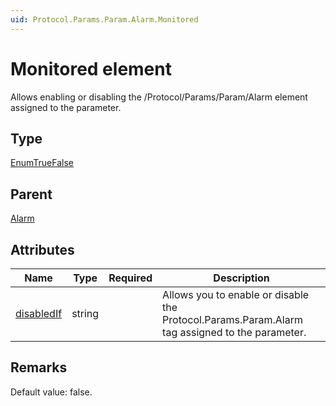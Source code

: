 ```yaml
---
uid: Protocol.Params.Param.Alarm.Monitored
---
```


# Monitored element

Allows enabling or disabling the /Protocol/Params/Param/Alarm element assigned to the parameter.

## Type

[EnumTrueFalse](xref:Protocol-EnumTrueFalse)

## Parent

[Alarm](xref:Protocol.Params.Param.Alarm)

## Attributes

|Name|Type|Required|Description|
|--- |--- |--- |--- |
|[disabledIf](xref:Protocol.Params.Param.Alarm.Monitored-disabledIf)|string||Allows you to enable or disable the Protocol.Params.Param.Alarm tag assigned to the parameter.|

## Remarks

Default value: false.
